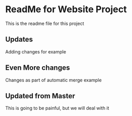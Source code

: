 # ReadMe for Website Project

This is the readme file for this project

## Updates

Adding changes for example

## Even More changes
Changes as part of automatic merge example

## Updated from Master

This is going to be painful, but we will deal with it
